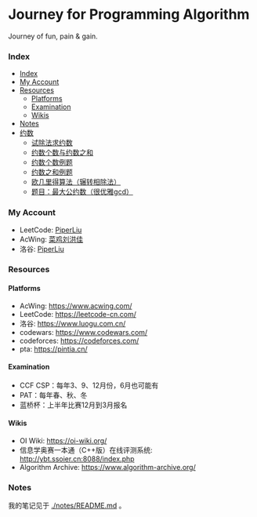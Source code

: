 # Journey for Programming Algorithm
Journey of fun, pain & gain.

### Index

<!-- @import "[TOC]" {cmd="toc" depthFrom=3 depthTo=6 orderedList=false} -->

<!-- code_chunk_output -->

- [Index](#index)
- [My Account](#my-account)
- [Resources](#resources)
  - [Platforms](#platforms)
  - [Examination](#examination)
  - [Wikis](#wikis)
- [Notes](#notes)
- [约数](#约数)
  - [试除法求约数](#试除法求约数)
  - [约数个数与约数之和](#约数个数与约数之和)
  - [约数个数例题](#约数个数例题)
  - [约数之和例题](#约数之和例题)
  - [欧几里得算法（辗转相除法）](#欧几里得算法辗转相除法)
  - [题目：最大公约数（很优雅gcd）](#题目最大公约数很优雅gcd)

<!-- /code_chunk_output -->


### My Account
- LeetCode: [PiperLiu](https://leetcode-cn.com/u/piper-2/)
- AcWing: [菜鸡刘洪佳](https://www.acwing.com/user/myspace/index/93106/)
- 洛谷: [PiperLiu](https://www.luogu.com.cn/user/349452)

### Resources
#### Platforms
- AcWing: https://www.acwing.com/
- LeetCode: https://leetcode-cn.com/
- 洛谷: https://www.luogu.com.cn/
- codewars: https://www.codewars.com/
- codeforces: https://codeforces.com/
- pta: https://pintia.cn/

#### Examination
- CCF CSP：每年3、9、12月份，6月也可能有
- PAT：每年春、秋、冬
- 蓝桥杯：上半年比赛12月到3月报名

#### Wikis
- OI Wiki: https://oi-wiki.org/
- 信息学奥赛一本通（C++版）在线评测系统: http://ybt.ssoier.cn:8088/index.php
- Algorithm Archive: https://www.algorithm-archive.org/

### Notes
我的笔记见于 [./notes/README.md](./notes/README.md) 。
